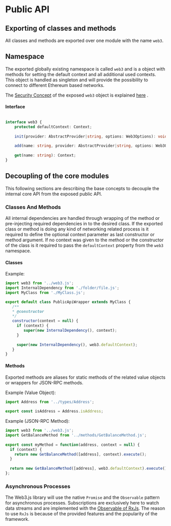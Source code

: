# Public API

## Exporting of classes and methods

All classes and methods are exported over one module with the name ``web3``. 

## Namespace

The exported globally existing namespace is called ``web3`` and is a object with methods for setting the default context and all additional used contexts.
This object is handled as singleton and will provide the possibility to connect to different Ethereum based networks.

The [Security Concept]() of the exposed ``web3`` object is explained [here]() .

#### Interface

``` typescript

interface web3 {
    protected defaultContext: Context;
    
    init(provider: AbstractProvider|string, options: Web3Options): void; 
    
    add(name: string, provider: AbstractProvider|string, options: Web3Options): void; 
    
    get(name: string): Context;
}

```

## Decoupling of the core modules

This following sections are describing the base concepts to decouple the internal core API from the exposed public API.

### Classes And Methods

All internal dependencies are handled through wrapping of the method or pre-injecting required dependencies in to the 
desired class. If the exported class or method is doing any kind of networking related process is it required to define
the optional context parameter as last constructor or method argument. If no context was given to the method or the 
constructor of the class is it required to pass the ``defaultContext`` property from the ``web3`` namespace.

#### Classes

Example: 

``` javascript 
import web3 from '../web3.js';
import InternalDependency from './folder/file.js';
import MyClass from './MyClass.js';

export default class PublicApiWrapper extends MyClass {
   /**
   * @constructor
   */
   constructor(context = null) {
     if (context) {
        super(new InternalDependency(), context);
     }
     
     super(new InternalDependency(), web3.defaultContext);
   }
}
```

#### Methods 

Exported methods are aliases for static methods of the related value objects or wrappers for JSON-RPC methods.

Example (Value Object): 

``` javascript 
import Address from '../types/Address';
  
export const isAddress = Address.isAddress;
```


Example (JSON-RPC Method): 

``` javascript 
import web3 from '../web3.js';
import GetBalanceMethod from '../methods/GetBalanceMethod.js';
  
export const myMethod = function(address, context = null) {
  if (context) {
    return new GetBalanceMethod([address], context).execute();
  }
    
  return new GetBalanceMethod([address], web3.defaultContext).execute();
};
```

### Asynchronous Processes 

The Web3.js library will use the native ``Promise`` and the ``Observable`` pattern for asynchronous processes. 
Subscriptions are exclusively here to watch data streams and are implemented with the [Observable of RxJs]().
The reason to use ``RxJs`` is because of the provided features and the popularity of the framework.
